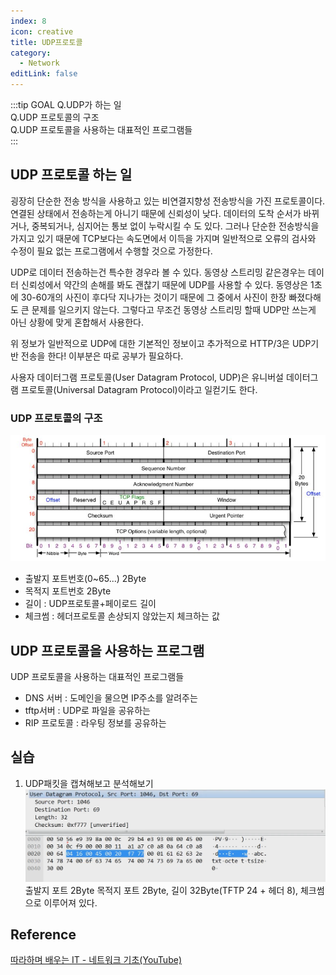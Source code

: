 ```yaml
---
index: 8
icon: creative
title: UDP프로토콜
category:
  - Network
editLink: false
---
```


:::tip GOAL
Q.UDP가 하는 일  
Q.UDP 프로토콜의 구조   
Q.UDP 프로토콜을 사용하는 대표적인 프로그램들  
:::

## UDP 프로토콜 하는 일

굉장히 단순한 전송 방식을 사용하고 있는  비연결지향성 전송방식을 가진 프로토콜이다. 
연결된 상태에서 전송하는게 아니기 때문에 신뢰성이 낮다. 데이터의 도착 순서가 바뀌거나, 중복되거나, 심지어는 통보 없이 누락시킬 수 도 있다. 그러나 단순한 전송방식을 가지고 있기 때문에 TCP보다는 
속도면에서 이득을 가지며 일반적으로 오류의 검사와 수정이 필요 없는 프로그램에서 수행할
것으로 가정한다.

UDP로 데이터 전송하는건 특수한 경우라 볼 수 있다. 동영상 스트리밍 같은경우는 데이터 신뢰성에서 약간의 손해를 봐도 괜찮기 때문에 UDP를 사용할 수 있다. 동영상은 1초에 30-60개의 사진이 후다닥 지나가는 것이기 때문에 그 중에서 사진이 한장 빠졌다해도 큰 문제를 일으키지 않는다. 그렇다고 무조건 동영상 스트리밍 할때 UDP만 쓰는게 아닌 상황에 맞게 혼합해서 사용한다. 

위 정보가 일반적으로 UDP에 대한 기본적인 정보이고 추가적으로 HTTP/3은 UDP기반 전송을 한다! 이부분은  따로 공부가 필요하다.

사용자 데이터그램 프로토콜(User Datagram Protocol, UDP)은 유니버설
데이터그램 프로토콜(Universal Datagram Protocol)이라고 일컫기도
한다.


### UDP 프로토콜의 구조
![udp 구조](./img/8-udp.png)
* 출발지 포트번호(0~65...) 2Byte
* 목적지 포트번호 2Byte
* 길이 : UDP프로토콜+페이로드 길이
* 체크썸 : 헤더프로토콜 손상되지 않았는지 체크하는 값

## UDP 프로토콜을 사용하는 프로그램

UDP 프로토콜을 사용하는 대표적인 프로그램들

* DNS 서버 : 도메인을 물으면 IP주소를 알려주는
* tftp서버 : UDP로 파일을 공유하는
* RIP 프로토콜 : 라우팅 정보를 공유하는

## 실습
1. UDP패킷을 캡쳐해보고 분석해보기
![udp프로토콜-패킷캡처](./img/8-udp프로토콜-패킷캡처.png)
출발지 포트 2Byte  목적지 포트 2Byte, 길이 32Byte(TFTP 24 + 헤더 8), 체크썸으로 이루어져 있다.


## Reference
[따라하며 배우는 IT - 네트워크 기초(YouTube)](https://www.youtube.com/playlist?list=PL0d8NnikouEWcF1jJueLdjRIC4HsUlULi)
